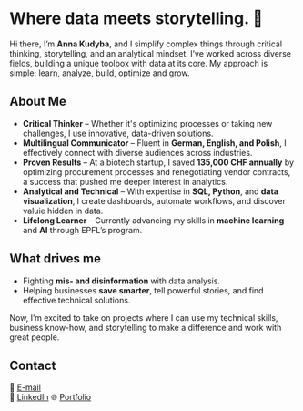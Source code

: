 # Where data meets storytelling. 🌟

Hi there, I’m **Anna Kudyba**, and I simplify complex things through critical thinking, storytelling, and an analytical mindset. I’ve worked across diverse fields, building a unique toolbox with data at its core. 
My approach is simple: learn, analyze, build, optimize and grow.

## About Me
- **Critical Thinker** – Whether it's optimizing processes or taking new challenges, I use innovative, data-driven solutions.
- **Multilingual Communicator** – Fluent in **German, English, and Polish**, I effectively connect with diverse audiences across industries.
- **Proven Results** – At a biotech startup, I saved **135,000 CHF annually** by optimizing procurement processes and renegotiating vendor contracts, a success that pushed me deeper interest in analytics.
- **Analytical and Technical** – With expertise in **SQL, Python**, and **data visualization**, I create dashboards, automate workflows, and discover valuie hidden in data.
- **Lifelong Learner** – Currently advancing my skills in **machine learning** and **AI** through EPFL’s program.

## What drives me
- Fighting **mis- and disinformation** with data analysis.
- Helping businesses **save smarter**, tell powerful stories, and find effective technical solutions.

Now, I’m excited to take on projects where I can use my technical skills, business know-how, and storytelling to make a difference and work with great people.

## Contact
📧 [E-mail](mailto:info@annakudyba.com)  
💼 [LinkedIn](www.linkedin.com/in/anna-k-23a901111)
🌐 [Portfolio](https://swift-vacuum-b37.notion.site/My-portfolio-14684102756280f082c8e48b4cd505b7)
